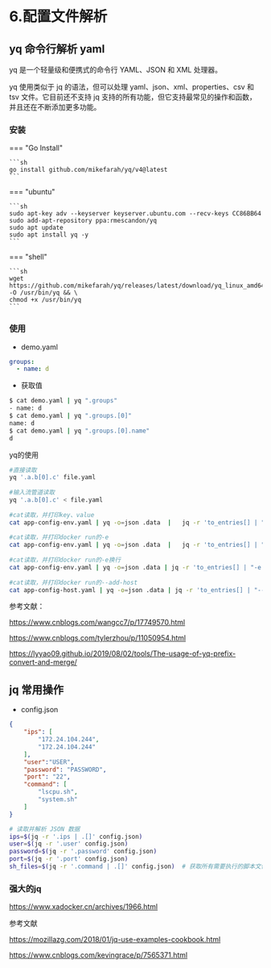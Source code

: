 # 6.配置文件解析


## yq 命令行解析 yaml

yq 是一个轻量级和便携式的命令行 YAML、JSON 和 XML 处理器。

yq 使用类似于 jq 的语法，但可以处理 yaml、json、xml、properties、csv 和 tsv 文件。它目前还不支持 jq 支持的所有功能，但它支持最常见的操作和函数，并且还在不断添加更多功能。


### 安装

=== "Go Install"

    ```sh
    go install github.com/mikefarah/yq/v4@latest
    ```


=== "ubuntu"

    ```sh
    sudo apt-key adv --keyserver keyserver.ubuntu.com --recv-keys CC86BB64
    sudo add-apt-repository ppa:rmescandon/yq
    sudo apt update
    sudo apt install yq -y
    ```


=== "shell"

    ```sh
    wget https://github.com/mikefarah/yq/releases/latest/download/yq_linux_amd64 -O /usr/bin/yq && \
    chmod +x /usr/bin/yq
    ```



### 使用

- demo.yaml


```yaml
groups:
  - name: d
```


- 获取值

```sh
$ cat demo.yaml | yq ".groups"
- name: d
$ cat demo.yaml | yq ".groups.[0]"
name: d
$ cat demo.yaml | yq ".groups.[0].name"
d
```

yq的使用

```sh
#直接读取
yq '.a.b[0].c' file.yaml
 
#输入流管道读取
yq '.a.b[0].c' < file.yaml
 
#cat读取，并打印key、value
cat app-config-env.yaml | yq -o=json .data  |   jq -r 'to_entries[] | "key: \(.key), value: \(.value)"'
 
#cat读取，并打印docker run的-e
cat app-config-env.yaml | yq -o=json .data  |   jq -r 'to_entries[] | "-e  \(.key)=\"\(.value)\""'
 
#cat读取，并打印docker run的-e换行
cat app-config-env.yaml | yq -o=json .data | jq -r 'to_entries[] | "-e \(.key)=\(.value | @sh)"' | tr '\n' ' '
 
#cat读取，并打印docker run的--add-host
cat app-config-host.yaml | yq -o=json .data | jq -r 'to_entries[] | "--add-host='\''\(.key):\(.value)'\''"' | tr '\n' ' '
```


参考文献：

https://www.cnblogs.com/wangcc7/p/17749570.html


https://www.cnblogs.com/tylerzhou/p/11050954.html


https://lyyao09.github.io/2019/08/02/tools/The-usage-of-yq-prefix-convert-and-merge/








## jq 常用操作


- config.json

```json
{
    "ips": [
        "172.24.104.244",
        "172.24.104.244"
    ],
    "user":"USER",
    "password": "PASSWORD",
    "port": "22",
    "command": [
        "lscpu.sh",
        "system.sh"
    ]
}
```

```sh
# 读取并解析 JSON 数据
ips=$(jq -r '.ips | .[]' config.json)
user=$(jq -r '.user' config.json)
password=$(jq -r '.password' config.json)
port=$(jq -r '.port' config.json)
sh_files=$(jq -r '.command | .[]' config.json)  # 获取所有需要执行的脚本文件名
```


### 强大的jq

https://www.xadocker.cn/archives/1966.html


参考文献

https://mozillazg.com/2018/01/jq-use-examples-cookbook.html

https://www.cnblogs.com/kevingrace/p/7565371.html
